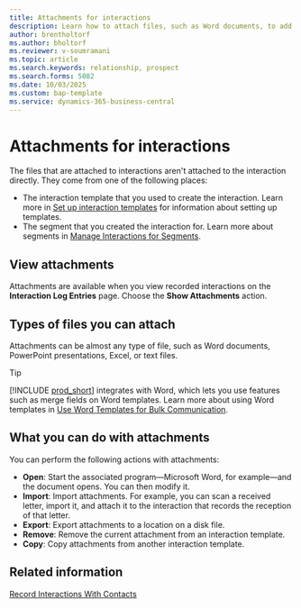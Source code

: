 ```yaml
---
title: Attachments for interactions
description: Learn how to attach files, such as Word documents, to add details about an interaction.
author: brentholtorf
ms.author: bholtorf
ms.reviewer: v-soumramani
ms.topic: article
ms.search.keywords: relationship, prospect
ms.search.forms: 5082
ms.date: 10/03/2025
ms.custom: bap-template
ms.service: dynamics-365-business-central
---
```


# Attachments for interactions

The files that are attached to interactions aren't attached to the interaction directly. They come from one of the following places:

* The interaction template that you used to create the interaction. Learn more in [Set up interaction templates](marketing-interactions.md#set-up-interaction-templates) for information about setting up templates.
* The segment that you created the interaction for. Learn more about segments in [Manage Interactions for Segments](marketing-interaction-segments.md).

## View attachments

Attachments are available when you view recorded interactions on the **Interaction Log Entries** page. Choose the **Show Attachments** action.

## Types of files you can attach

Attachments can be almost any type of file, such as Word documents, PowerPoint presentations, Excel, or text files.

> [!TIP]
> [!INCLUDE [prod_short](includes/prod_short.md)] integrates with Word, which lets you use features such as merge fields on Word templates. Learn more about using Word templates in [Use Word Templates for Bulk Communication](ui-mail-merge.md).

## What you can do with attachments

You can perform the following actions with attachments:

- **Open**: Start the associated program—Microsoft Word, for example—and the document opens. You can then modify it.
- **Import**: Import attachments. For example, you can scan a received letter, import it, and attach it to the interaction that records the reception of that letter.
- **Export**: Export attachments to a location on a disk file.
- **Remove**: Remove the current attachment from an interaction template.
- **Copy**: Copy attachments from another interaction template.

## Related information

[Record Interactions With Contacts](marketing-interactions.md)  
